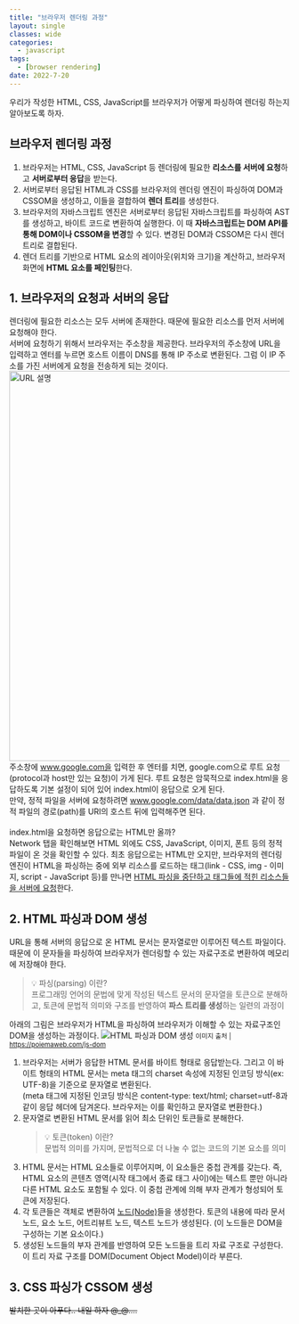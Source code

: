 ```yaml
---
title: "브라우저 렌더링 과정"
layout: single
classes: wide
categories:
  - javascript
tags:
  - [browser rendering]
date: 2022-7-20
---
```


우리가 작성한 HTML, CSS, JavaScript를 브라우저가 어떻게 파싱하여 렌더링 하는지 알아보도록 하자.

## 브라우저 렌더링 과정

1. 브라우저는 HTML, CSS, JavaScript 등 렌더링에 필요한 **리소스를 서버에 요청**하고 **서버로부터 응답**을 받는다.
2. 서버로부터 응답된 HTML과 CSS를 브라우저의 렌더링 엔진이 파싱하여 DOM과 CSSOM을 생성하고, 이들을 결합하여 **렌더 트리**를 생성한다.
3. 브라우저의 자바스크립트 엔진은 서버로부터 응답된 자바스크립트를 파싱하여 AST를 생성하고, 바이트 코드로 변환하여 실행한다. 이 때 **자바스크립트는 DOM API를 통해 DOM이나 CSSOM을 변경**할 수 있다. 변경된 DOM과 CSSOM은 다시 렌더트리로 결합된다.
4. 렌더 트리를 기반으로 HTML 요소의 레이아웃(위치와 크기)을 계산하고, 브라우저 화면에 **HTML 요소를 페인팅**한다.

## 1. 브라우저의 요청과 서버의 응답

렌더링에 필요한 리소스는 모두 서버에 존재한다. 때문에 필요한 리소스를 먼저 서버에 요청해야 한다.  
서버에 요청하기 위해서 브라우저는 주소창을 제공한다. 브라우저의 주소창에 URL을 입력하고 엔터를 누르면 호스트 이름이 DNS를 통해 IP 주소로 변환된다. 그럼 이 IP 주소를 가진 서버에게 요청을 전송하게 되는 것이다.
<img src='{{ "/assets/images/2022-07-20-URL.png" | relative_url }}' style="width: 700px;" title="URL 설명" alt="URL 설명"/>  
주소창에 www.google.com을 입력한 후 엔터를 치면, google.com으로 루트 요청(protocol과 host만 있는 요청)이 가게 된다. 루트 요청은 암묵적으로 index.html을 응답하도록 기본 설정이 되어 있어 index.html이 응답으로 오게 된다.  
만약, 정적 파일을 서버에 요청하려면 www.google.com/data/data.json 과 같이 정적 파일의 경로(path)를 URI의 호스트 뒤에 입력해주면 된다.  
<br>
index.html을 요청하면 응답으로는 HTML만 올까?  
Network 탭을 확인해보면 HTML 외에도 CSS, JavaScript, 이미지, 폰트 등의 정적 파일이 온 것을 확인할 수 있다. 최초 응답으로는 HTML만 오지만, 브라우저의 렌더링 엔진이 HTML을 파싱하는 중에 외부 리소스를 로드하는 태그(link - CSS, img - 이미지, script - JavaScript 등)를 만나면 <u>HTML 파싱을 중단하고 태그들에 적힌 리소스들을 서버에 요청</u>한다.

## 2. HTML 파싱과 DOM 생성

URL을 통해 서버의 응답으로 온 HTML 문서는 문자열로만 이루어진 텍스트 파일이다.  
때문에 이 문자들을 파싱하여 브라우저가 렌더링할 수 있는 자료구조로 변환하여 메모리에 저장해야 한다.

> 💡 파싱(parsing) 이란?  
> 프로그래밍 언어의 문법에 맞게 작성된 텍스트 문서의 문자열을 토큰으로 분해하고, 토큰에 문법적 의미와 구조를 반영하여 **파스 트리를 생성**하는 일련의 과정이

아래의 그림은 브라우저가 HTML을 파싱하여 브라우저가 이해할 수 있는 자료구조인 DOM을 생성하는 과정이다.
<img src='https://velog.velcdn.com/images%2Fdev_jazziron%2Fpost%2Fdceb8a33-ee17-456b-b5fb-738e51c4ece6%2Fimage.png' title="HTML 파싱과 DOM 생성" alt="HTML 파싱과 DOM 생성"/>
<small>이미지 출처 | https://poiemaweb.com/js-dom</small>

1. 브라우저는 서버가 응답한 HTML 문서를 바이트 형태로 응답받는다. 그리고 이 바이트 형태의 HTML 문서는 meta 태그의 charset 속성에 지정된 인코딩 방식(ex: UTF-8)을 기준으로 문자열로 변환된다.  
   (meta 태그에 지정된 인코딩 방식은 content-type: text/html; charset=utf-8과 같이 응답 헤더에 담겨온다. 브라우저는 이를 확인하고 문자열로 변환한다.)
2. 문자열로 변환된 HTML 문서를 읽어 최소 단위인 토큰들로 분해한다.
   > 💡 토큰(token) 이란?  
   > 문법적 의미를 가지며, 문법적으로 더 나눌 수 없는 코드의 기본 요소를 의미
3. HTML 문서는 HTML 요소들로 이루어지며, 이 요소들은 중첩 관계를 갖는다. 즉, HTML 요소의 콘텐츠 영역(시작 태그에서 종료 태그 사이)에는 텍스트 뿐만 아니라 다른 HTML 요소도 포함될 수 있다. 이 중첩 관계에 의해 부자 관계가 형성되어 토큰에 저장된다.
4. 각 토큰들은 객체로 변환하여 [노드(Node)](https://velog.io/@keinn51/HTML%EC%97%90%EC%84%9C-%EB%85%B8%EB%93%9C%EB%9E%80-%EB%AC%B4%EC%97%87%EC%9D%B8%EA%B0%80)들을 생성한다. 토큰의 내용에 따라 문서 노드, 요소 노드, 어트리뷰트 노드, 텍스트 노드가 생성된다. (이 노드들은 DOM을 구성하는 기본 요소이다.)
5. 생성된 노드들의 부자 관계를 반영하여 모든 노드들을 트리 자료 구조로 구성한다. 이 트리 자료 구조를 DOM(Document Object Model)이라 부른다.

## 3. CSS 파싱가 CSSOM 생성

<s>발치한 곳이 아푸다.. 내일 하자 @_@....</s>
